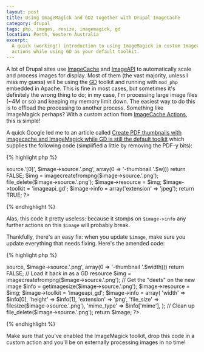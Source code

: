 ```yaml
---
layout: post
title: Using ImageMagick and GD2 together with Drupal ImageCache
category: drupal
tags: php, images, resize, imagemagick, gd
location: Perth, Western Australia
excerpt: 
  A quick (working!) introduction to using ImageMagick in custom ImageCache 
  actions while using GD as your default toolkit.
---
```


A lot of Drupal sites use [ImageCache][] and [ImageAPI][] to automatically
scale and process images for display. Most of them (the vast majority, unless
I miss my guess) will be using the [GD] toolkit and running with `mod_php`
embedded in Apache. This is fine in most cases, but sometimes it's definitely
the wrong thing to do; in my case, I'm processing large image files (~4M or
so) and keeping my memory limit down. The easiest way to do this is to offload
the processing to another process. Something like ImageMagick perhaps? With a
custom action from [ImageCache Actions][], this is simple!

A quick Google led me to an article called [Create PDF thumbnails with
imagecache and ImageMagick while GD is still the default
toolkit](http://drupal.org/node/641372) which supplies the following code
(simplified a little by removing the PDF-y bits):

{% highlight php %}
<?php
$w = 246; // change to your preferred thumbnail width
if (!_imageapi_imagemagick_convert($image->source.'[0]', $image->source.'.png', array(0 => '-thumbnail '.$w))) return FALSE;
$img = imagecreatefrompng($image->source.'.png');
file_delete($image->source.'.png');
$image->resource = $img;
$image->toolkit = 'imageapi_gd';
$image->info = array('extension' => 'jpeg');
return TRUE;
?>
{% endhighlight %}

Alas, this code it pretty useless: because it stomps on `$image->info` any
further actions on this `$image` will probably break.

Thankfully, there's an easy fix: when you update `$image`, make sure you
update everything that needs fixing. Here's the amended code:

{% highlight php %}
<?php
// "Thumbnail" the image
$width = 600;
if (!_imageapi_imagemagick_convert($image->source, $image->source.'.png', array(0 => '-thumbnail '.$width))) return FALSE;

// Load it back in as a GD resource
$img = imagecreatefrompng($image->source.'.png');

// Get the "deets" on the new image
$info = getimagesize($image->source.'.png');
$image->resource = $img;
$image->toolkit = 'imageapi_gd';
$image->info = array(
  'width' => $info[0],
  'height' => $info[1],
  'extension' => 'png',
  'file_size' => filesize($image->source.'.png'),
  'mime_type' => $info['mime'],
);

// Clean up
file_delete($image->source.'.png');

return $image;
?>
{% endhighlight %}

Make sure that you've enabled the ImageMagick toolkit, drop this code in a
custom action and you'll be on externally processing images in no time!

[ImageCache]: http://drupal.org/project/imagecache
[ImageAPI]: http://drupal.org/project/imageapi
[ImageCache Actions]: http://drupal.org/project/imagecache_actions
[GD]: http://www.php.net/gd
